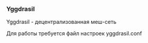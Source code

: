 ### Yggdrasil

Yggdrasil - децентрализованная меш-сеть

Для работы требуется файл настроек yggdrasil.conf 
